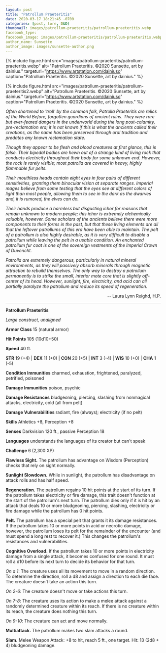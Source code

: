 ```yaml
---
layout: post
title: "Patrollum Praeteritis"
date: 2020-03-17 18:21:45 -0700
categories: [post, lore, D&D]
thumbnail: images/patrollum-praeteritis/patrollum-praeteritis.webp
facebook_type: 
facebook_image: images/patrollum-praeteritis/patrollum-praeteritis.webp
author_name: Sunsette
author_image: images/sunsette-author.png
---
```

{% include figure.html 
   src="images/patrollum-praeteritis/patrollum-praeteritis.webp" 
   alt="Patrollum Praeteritis. ©2020 Sunsette, art by dainius." 
   targeturl="https://www.artstation.com/dainiuso" 
   caption="Patrollum Praeteritis. ©2020 Sunsette, art by dainius." %}
   
{% include figure.html 
  src="images/patrollum-praeteritis/patrollum-praeteritis2.webp" 
  alt="Patrollum Praeteritis. ©2020 Sunsette, art by dainius." 
  targeturl="https://www.artstation.com/dainiuso" 
  caption="Patrollum Praeteritis. ©2020 Sunsette, art by dainius." %}

*Often shortened to 'troll' by the common folk, Patrolla Praeteritis are relics of the World Before, forgotten guardians of ancient ruins. They were rare but ever-feared dangers in the underworld during the long post-calamity, pre-reclamation era; it is not known if this is what the ancients called their creations, as the name has been preserved through oral tradition and predates any known reclamation state.*


*Though they appear to be flesh and blood creatures at first glance, this is false. Their bipedal bodies are hewn out of a strange kind of living rock that conducts electricity throughout their body for some unknown end. However, the rock is rarely visible; most patrolla are covered in heavy, highly flammable fur pelts.*


*Their mouthless heads contain eight eyes in four pairs of different sensitivities, granting them binocular vision at separate ranges. Imperial mages believe from some testing that the eyes see at different colors of light than most people, allowing them to see in the dark as the dwarves and, it is rumored, the elves can do.*


*Their hands produce a harmless but disgusting ichor for reasons that remain unknown to modern people; this ichor is extremely alchemically valuable, however. Some scholars of the ancients believe there were more components to their forms in the past, but that these living elements are all that the leftover patrollums of this era have been able to maintain. The pelt of a patrollum is also highly desirable, as it is very difficult to disable a patrollum while leaving the pelt in a usable condition. An enchanted patrollum fur coat is one of the sovereign vestments of the Imperial Crown of Duvencht.*


*Patrolla are extremely dangerous, particularly in natural mineral environments, as they will passively absorb minerals through magnetic attraction to rebuild themselves. The only way to destroy a patrollum permanently is to strike the small, interior mote core that is slightly off-center of its head. However, sunlight, fire, electricity, and acid can all partially paralyze the patrollum and reduce its speed of regeneration.*


<div style="text-align: right"> -- Laura Lynn Reighd, H.P. </div>

---

**Patrollum Praeteritis**

*Large construct, unaligned*

**Armor Class** 15 (natural armor)

**Hit Points** 105 (10d10+50)

**Speed** 40 ft.


**STR** 19 (+4) \| **DEX** 11 (+0) \| **CON** 20 (+5) \| **INT** 3 (-4) \| **WIS** 10 (+0) \| **CHA** 1 (-5)


**Condition Immunities** charmed, exhaustion, frightened, paralyzed, petrified, poisoned

**Damage Immunities** poison, psychic

**Damage Resistances** bludgeoning, piercing, slashing from nonmagical attacks, electricity, cold (all from pelt)

**Damage Vulnerabilities** radiant, fire (always); electricity (if no pelt)

**Skills** Athletics +8, Perception +8

**Senses** Darkvision 120 ft., passive Perception 18

**Languages** understands the languages of its creator but can't speak

**Challenge** 6 (2,300 XP)


**Flawless Sight.** The patrollum has advantage on Wisdom (Perception) checks that rely on sight normally.

**Sunlight Slowdown.** While in sunlight, the patrollum has disadvantage on attack rolls and has half speed.

**Regeneration.** The patrollum regains 10 hit points at the start of its turn. If the patrollum takes electricity or fire damage, this trait doesn't function at the start of the patrollum's next turn. The patrollum dies only if it is hit by an attack that deals 10 or more bludgeoning, piercing, slashing, electricity or fire damage while the patrollum has 0 hit points.

**Pelt.** The patrollum has a special pelt that grants it its damage resistances. If the patrollum takes 10 or more points in acid or necrotic damage, however, the patrollum loses its pelt for the remainder of the encounter (and must spend a long rest to recover it.) This changes the patrollum's resistances and vulnerabilities.

**Cognitive Overload.** If the patrollum takes 10 or more points in electricity damage from a single attack, it becomes confused for one round. It must roll a d10 before its next turn to decide its behavior for that turn.


*On a 1*: The creature uses all its movement to move in a random direction. To determine the direction, roll a d8 and assign a direction to each die face. The creature doesn't take an action this turn.

*On 2-6*: The creature doesn't move or take actions this turn.

*On 7-8*: The creature uses its action to make a melee attack against a randomly determined creature within its reach. If there is no creature within its reach, the creature does nothing this turn.

*On 9-10*: The creature can act and move normally.


**Multiattack.** The patrollum makes two slam attacks a round.

**Slam.** Melee Weapon Attack: +8 to hit, reach 5 ft., one target. Hit: 13 (2d8 + 4) bludgeoning damage.

